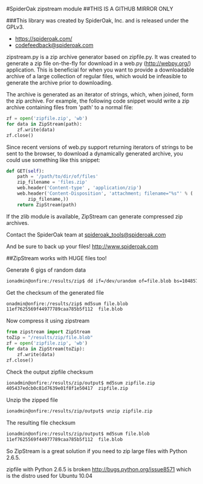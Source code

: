 #SpiderOak zipstream module
##THIS IS A GITHUB MIRROR ONLY

###This library was created by SpiderOak, Inc. and is released under the GPLv3.
* https://spideroak.com/
* codefeedback@spideroak.com





zipstream.py is a zip archive generator based on zipfile.py. It was created to
generate a zip file on-the-fly for download in a web.py (http://webpy.org/)
application. This is beneficial for when you want to provide a downloadable
archive of a large collection of regular files, which would be infeasible to
generate the archive prior to downloading.

The archive is generated as an iterator of strings, which, when joined, form
the zip archive. For example, the following code snippet would write a zip
archive containing files from 'path' to a normal file:

```python
zf = open('zipfile.zip', 'wb')
for data in ZipStream(path):
    zf.write(data)
zf.close()
```

Since recent versions of web.py support returning iterators of strings to be
sent to the browser, to download a dynamically generated archive, you could
use something like this snippet:

```python
def GET(self):
    path = '/path/to/dir/of/files'
    zip_filename = 'files.zip'
    web.header('Content-type' , 'application/zip')
    web.header('Content-Disposition', 'attachment; filename="%s"' % (
        zip_filename,))
    return ZipStream(path)
```

If the zlib module is available, ZipStream can generate compressed zip
archives.

Contact the SpiderOak team at spideroak_tools@spideroak.com

And be sure to back up your files! http://www.spideroak.com


##ZipStream works with HUGE files too!

Generate 6 gigs of random data
```bash
ionadmin@onfire:/results/zip$ dd if=/dev/urandom of=file.blob bs=1048576 count=6000
```

Get the checksum of the generated file
```bash
onadmin@onfire:/results/zip$ md5sum file.blob
11ef7625569f44977789caa785b5f112  file.blob
```

Now compress it using zipstream

```python
from zipstream import ZipStream
toZip = "/results/zip/file.blob"
zf = open('zipfile.zip', 'wb')
for data in ZipStream(toZip):
    zf.write(data)
zf.close()
```

Check the output zipfile checksum

```bash
ionadmin@onfire:/results/zip/output$ md5sum zipfile.zip
405437edcb0c81d7639e01f8f1e50417  zipfile.zip
```

Unzip the zipped file
```bash
ionadmin@onfire:/results/zip/output$ unzip zipfile.zip
```

The resulting file checksum

```bash
ionadmin@onfire:/results/zip/output$ md5sum file.blob
11ef7625569f44977789caa785b5f112  file.blob
```

So ZipStream is a great solution if you need to zip large files with Python 2.6.5. 

zipfile with Python 2.6.5 is broken http://bugs.python.org/issue8571 which is the distro used for Ubuntu 10.04